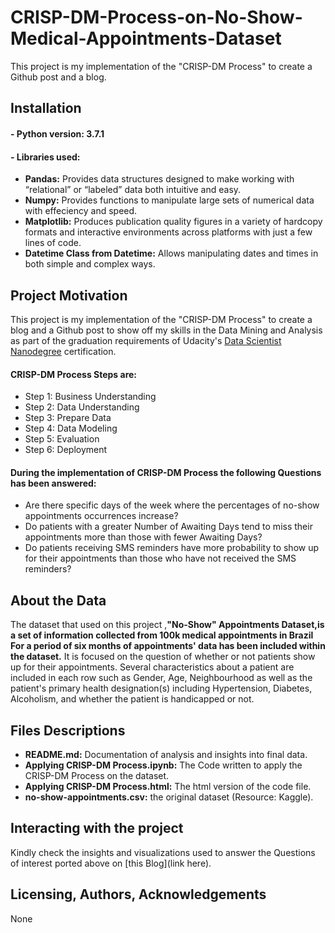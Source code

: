 # CRISP-DM-Process-on-No-Show-Medical-Appointments-Dataset
This project is my implementation of the "CRISP-DM Process" to create a Github post and a blog. 

## Installation 
#### - Python version: 3.7.1
#### - Libraries used:
- **Pandas:** Provides data structures designed to make working with “relational” or “labeled” data both intuitive and easy.
- **Numpy:** Provides functions to manipulate large sets of numerical data with effeciency and speed.
- **Matplotlib:**  Produces publication quality figures in a variety of hardcopy formats and interactive environments across platforms with just a few lines of code.
- **Datetime Class from Datetime:** Allows manipulating dates and times in both simple and complex ways. 


## Project Motivation
This project is my implementation of the "CRISP-DM Process" to create a blog and a Github post to show off my skills in the Data Mining and Analysis as part of the graduation requirements of Udacity's [Data Scientist Nanodegree](https://www.udacity.com/course/data-scientist-nanodegree--nd025) certification.

#### CRISP-DM Process Steps are:
- Step 1: Business Understanding
- Step 2: Data Understanding
- Step 3: Prepare Data
-	Step 4: Data Modeling
-	Step 5: Evaluation
-	Step 6: Deployment

#### During the implementation of CRISP-DM Process the following Questions has been answered: 
- Are there specific days of the week where the percentages of no-show appointments occurrences increase?
- Do patients with a greater Number of Awaiting Days tend to miss their appointments more than those with fewer Awaiting Days? 
- Do patients receiving SMS reminders have more probability to show up for their appointments than those who have not received the SMS reminders?

## About the Data
The dataset that used on this project ,**"No-Show" Appointments Dataset,is a set of information collected from 100k medical appointments in Brazil For a period of six months of appointments' data has been included within the dataset.** It is focused on the question of whether or not patients show up for their appointments. Several characteristics about a patient are included in each row such as Gender, Age, Neighbourhood as well as the patient's primary health designation(s) including Hypertension, Diabetes, Alcoholism, and whether the patient is handicapped or not.


## Files Descriptions 
- **README.md:** Documentation of analysis and insights into final data.
- **Applying CRISP-DM Process.ipynb:** The Code written to apply the CRISP-DM Process on the dataset.
-	**Applying CRISP-DM Process.html:** The html version of the code file.
-	**no-show-appointments.csv:** the original dataset (Resource: Kaggle).

## Interacting with the project
Kindly check the insights and visualizations used to answer the Questions of interest ported above on [this Blog](link here). 

## Licensing, Authors, Acknowledgements 
None
